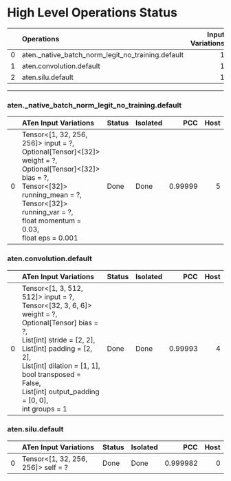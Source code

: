 # High Level Operations Status
|    | Operations                                        |   Input Variations |   Converted |   Removed |   Fallback | Completed   |   Score |
|---:|:--------------------------------------------------|-------------------:|------------:|----------:|-----------:|:------------|--------:|
|  0 | aten._native_batch_norm_legit_no_training.default |                  1 |           1 |         0 |          0 | ✅          |       1 |
|  1 | aten.convolution.default                          |                  1 |           1 |         0 |          0 | ✅          |       1 |
|  2 | aten.silu.default                                 |                  1 |           1 |         0 |          0 | ✅          |       1 |
***
### aten._native_batch_norm_legit_no_training.default
|    | ATen Input Variations                                                                                                                                                                                                            | Status   | Isolated   |     PCC |   Host |
|---:|:---------------------------------------------------------------------------------------------------------------------------------------------------------------------------------------------------------------------------------|:---------|:-----------|--------:|-------:|
|  0 | Tensor<[1, 32, 256, 256]> input = ?,<br>Optional[Tensor]<[32]> weight = ?,<br>Optional[Tensor]<[32]> bias = ?,<br>Tensor<[32]> running_mean = ?,<br>Tensor<[32]> running_var = ?,<br>float momentum = 0.03,<br>float eps = 0.001 | Done     | Done       | 0.99999 |      5 |
### aten.convolution.default
|    | ATen Input Variations                                                                                                                                                                                                                                                                   | Status   | Isolated   |     PCC |   Host |
|---:|:----------------------------------------------------------------------------------------------------------------------------------------------------------------------------------------------------------------------------------------------------------------------------------------|:---------|:-----------|--------:|-------:|
|  0 | Tensor<[1, 3, 512, 512]> input = ?,<br>Tensor<[32, 3, 6, 6]> weight = ?,<br>Optional[Tensor] bias = ?,<br>List[int] stride = [2, 2],<br>List[int] padding = [2, 2],<br>List[int] dilation = [1, 1],<br>bool transposed = False,<br>List[int] output_padding = [0, 0],<br>int groups = 1 | Done     | Done       | 0.99993 |      4 |
### aten.silu.default
|    | ATen Input Variations              | Status   | Isolated   |      PCC |   Host |
|---:|:-----------------------------------|:---------|:-----------|---------:|-------:|
|  0 | Tensor<[1, 32, 256, 256]> self = ? | Done     | Done       | 0.999982 |      0 |

